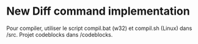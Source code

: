 New Diff command implementation
========

Pour compiler, utiliser le script compil.bat (w32) et compil.sh (Linux) dans /src. Projet codeblocks dans /codeblocks.
